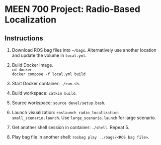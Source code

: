 # MEEN 700 Project: Radio-Based Localization  

## Instructions
1. Download ROS bag files into `~/bags`. Alternatively use another location and update the volume in `local.yml`.  

2. Build Docker image.  
`cd docker`  
`docker compose -f local.yml build`  

3. Start Docker container: `./run.sh`.  

4. Build workspace: `catkin build`.  

5. Source workspace: `source devel/setup.bash`.  

5. Launch visualization: `roslaunch radio_localization small_scenario.launch`. Use `large_scenario.launch` for large
   scenario.  

6. Get another shell session in container: `./shell`. Repeat 5.  

7. Play bag file in another shell: `rosbag play ../bags/<ROS bag file>`.  

